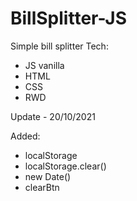 # BillSplitter-JS
Simple bill splitter 
Tech:
- JS vanilla
- HTML
- CSS
- RWD

Update - 20/10/2021

Added:
- localStorage
- localStorage.clear()
- new Date()
- clearBtn
